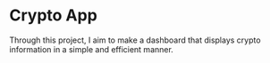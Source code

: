 # Crypto App

Through this project, I aim to make a dashboard that displays crypto information in a simple and efficient manner.
